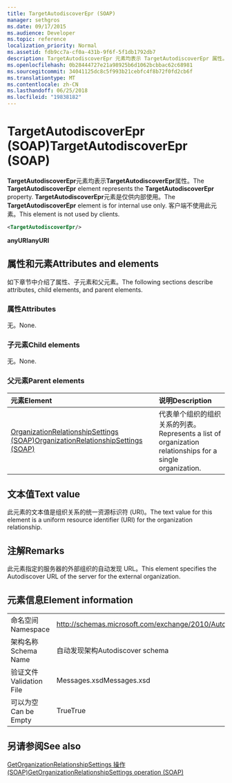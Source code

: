 ```yaml
---
title: TargetAutodiscoverEpr (SOAP)
manager: sethgros
ms.date: 09/17/2015
ms.audience: Developer
ms.topic: reference
localization_priority: Normal
ms.assetid: fdb9cc7a-cf0a-431b-9f6f-5f1db1792db7
description: TargetAutodiscoverEpr 元素均表示 TargetAutodiscoverEpr 属性。 TargetAutodiscoverEpr 元素是仅供内部使用。 客户端不使用此元素。
ms.openlocfilehash: 0b28444727e21a98925b6d1062bcbbac62c68981
ms.sourcegitcommit: 34041125dc8c5f993b21cebfc4f8b72f0fd2cb6f
ms.translationtype: MT
ms.contentlocale: zh-CN
ms.lasthandoff: 06/25/2018
ms.locfileid: "19838182"
---
```

# <a name="targetautodiscoverepr-soap"></a><span data-ttu-id="7ba9f-105">TargetAutodiscoverEpr (SOAP)</span><span class="sxs-lookup"><span data-stu-id="7ba9f-105">TargetAutodiscoverEpr (SOAP)</span></span>

<span data-ttu-id="7ba9f-106">**TargetAutodiscoverEpr**元素均表示**TargetAutodiscoverEpr**属性。</span><span class="sxs-lookup"><span data-stu-id="7ba9f-106">The **TargetAutodiscoverEpr** element represents the **TargetAutodiscoverEpr** property.</span></span> <span data-ttu-id="7ba9f-107">**TargetAutodiscoverEpr**元素是仅供内部使用。</span><span class="sxs-lookup"><span data-stu-id="7ba9f-107">The **TargetAutodiscoverEpr** element is for internal use only.</span></span> <span data-ttu-id="7ba9f-108">客户端不使用此元素。</span><span class="sxs-lookup"><span data-stu-id="7ba9f-108">This element is not used by clients.</span></span> 
  
```XML
<TargetAutodiscoverEpr/>
```

 <span data-ttu-id="7ba9f-109">**anyURI**</span><span class="sxs-lookup"><span data-stu-id="7ba9f-109">**anyURI**</span></span>
## <a name="attributes-and-elements"></a><span data-ttu-id="7ba9f-110">属性和元素</span><span class="sxs-lookup"><span data-stu-id="7ba9f-110">Attributes and elements</span></span>

<span data-ttu-id="7ba9f-111">如下章节中介绍了属性、子元素和父元素。</span><span class="sxs-lookup"><span data-stu-id="7ba9f-111">The following sections describe attributes, child elements, and parent elements.</span></span>
  
### <a name="attributes"></a><span data-ttu-id="7ba9f-112">属性</span><span class="sxs-lookup"><span data-stu-id="7ba9f-112">Attributes</span></span>

<span data-ttu-id="7ba9f-113">无。</span><span class="sxs-lookup"><span data-stu-id="7ba9f-113">None.</span></span>
  
### <a name="child-elements"></a><span data-ttu-id="7ba9f-114">子元素</span><span class="sxs-lookup"><span data-stu-id="7ba9f-114">Child elements</span></span>

<span data-ttu-id="7ba9f-115">无。</span><span class="sxs-lookup"><span data-stu-id="7ba9f-115">None.</span></span>
  
### <a name="parent-elements"></a><span data-ttu-id="7ba9f-116">父元素</span><span class="sxs-lookup"><span data-stu-id="7ba9f-116">Parent elements</span></span>

|<span data-ttu-id="7ba9f-117">**元素**</span><span class="sxs-lookup"><span data-stu-id="7ba9f-117">**Element**</span></span>|<span data-ttu-id="7ba9f-118">**说明**</span><span class="sxs-lookup"><span data-stu-id="7ba9f-118">**Description**</span></span>|
|:-----|:-----|
|[<span data-ttu-id="7ba9f-119">OrganizationRelationshipSettings (SOAP)</span><span class="sxs-lookup"><span data-stu-id="7ba9f-119">OrganizationRelationshipSettings (SOAP)</span></span>](organizationrelationshipsettings-soap.md) <br/> |<span data-ttu-id="7ba9f-120">代表单个组织的组织关系的列表。</span><span class="sxs-lookup"><span data-stu-id="7ba9f-120">Represents a list of organization relationships for a single organization.</span></span>  <br/> |
   
## <a name="text-value"></a><span data-ttu-id="7ba9f-121">文本值</span><span class="sxs-lookup"><span data-stu-id="7ba9f-121">Text value</span></span>

<span data-ttu-id="7ba9f-122">此元素的文本值是组织关系的统一资源标识符 (URI)。</span><span class="sxs-lookup"><span data-stu-id="7ba9f-122">The text value for this element is a uniform resource identifier (URI) for the organization relationship.</span></span>
  
## <a name="remarks"></a><span data-ttu-id="7ba9f-123">注解</span><span class="sxs-lookup"><span data-stu-id="7ba9f-123">Remarks</span></span>

<span data-ttu-id="7ba9f-124">此元素指定的服务器的外部组织的自动发现 URL。</span><span class="sxs-lookup"><span data-stu-id="7ba9f-124">This element specifies the Autodiscover URL of the server for the external organization.</span></span> 
  
## <a name="element-information"></a><span data-ttu-id="7ba9f-125">元素信息</span><span class="sxs-lookup"><span data-stu-id="7ba9f-125">Element information</span></span>

|||
|:-----|:-----|
|<span data-ttu-id="7ba9f-126">命名空间</span><span class="sxs-lookup"><span data-stu-id="7ba9f-126">Namespace</span></span>  <br/> |http://schemas.microsoft.com/exchange/2010/Autodiscover  <br/> |
|<span data-ttu-id="7ba9f-127">架构名称</span><span class="sxs-lookup"><span data-stu-id="7ba9f-127">Schema Name</span></span>  <br/> |<span data-ttu-id="7ba9f-128">自动发现架构</span><span class="sxs-lookup"><span data-stu-id="7ba9f-128">Autodiscover schema</span></span>  <br/> |
|<span data-ttu-id="7ba9f-129">验证文件</span><span class="sxs-lookup"><span data-stu-id="7ba9f-129">Validation File</span></span>  <br/> |<span data-ttu-id="7ba9f-130">Messages.xsd</span><span class="sxs-lookup"><span data-stu-id="7ba9f-130">Messages.xsd</span></span>  <br/> |
|<span data-ttu-id="7ba9f-131">可以为空</span><span class="sxs-lookup"><span data-stu-id="7ba9f-131">Can be Empty</span></span>  <br/> |<span data-ttu-id="7ba9f-132">True</span><span class="sxs-lookup"><span data-stu-id="7ba9f-132">True</span></span>  <br/> |
   
## <a name="see-also"></a><span data-ttu-id="7ba9f-133">另请参阅</span><span class="sxs-lookup"><span data-stu-id="7ba9f-133">See also</span></span>



[<span data-ttu-id="7ba9f-134">GetOrganizationRelationshipSettings 操作 (SOAP)</span><span class="sxs-lookup"><span data-stu-id="7ba9f-134">GetOrganizationRelationshipSettings operation (SOAP)</span></span>](getorganizationrelationshipsettings-operation-soap.md)

